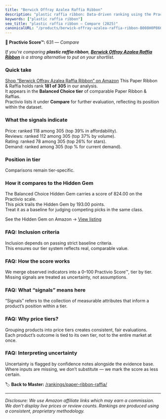 ```yaml
---
title: "Berwick Offray Azalea Raffia Ribbon"
description: "plastic raffia ribbon: Data-driven ranking using the Practivio Score™. Positioned by quality, value, demand, findability, momentum."
keywords: ["plastic raffia ribbon"]
seo_title: "plastic raffia ribbon — Compare (2025)"
canonicalURL: "/products/berwick-offray-azalea-raffia-ribbon-B008H0P866/"
---
```


**🛒 Practivio Score™:** 631 — _Compare_


*If you're comparing **plastic raffia ribbon**, **[Berwick Offray Azalea Raffia Ribbon](https://www.amazon.com/dp/B008H0P866?tag=practivio-20)** is a strong alternative to put on your shortlist.*
### Quick take
[Shop “Berwick Offray Azalea Raffia Ribbon” on Amazon](https://www.amazon.com/dp/B008H0P866?tag=practivio-20)
This Paper Ribbon & Raffia holds rank **181 of 305** in our analysis.  
It appears in the **Balanced Choice tier** of comparable Paper Ribbon & Raffias.  
Practivio lists it under **Compare** for further evaluation, reflecting its position within the dataset.

### What the signals indicate
Price: ranked 118 among 305 (top 39% in affordability).  
Reviews: ranked 112 among 305 (top 37% by volume).  
Rating: ranked 78 among 305 (top 26% for stars).  
Demand: ranked  among 305 (top % for current demand).

### Position in tier
Comparisons remain tier-specific.

### How it compares to the Hidden Gem
The Balanced Choice Hidden Gem carries a score of 824.00 on the Practivio scale.  
This pick trails the Hidden Gem by 193.00 points.  
Treat it as a baseline for judging competing picks in the same class.  

See the Hidden Gem on Amazon → [View listing](https://www.amazon.com/dp/B0D1K9L96S?tag=practivio-20)

### FAQ: Inclusion criteria
Inclusion depends on passing strict baseline criteria.  
This ensures our tier system reflects real, comparable value.

### FAQ: How the score works
We merge observed indicators into a 0–100 Practivio Score™, tier by tier.  
Missing signals are treated as uncertainty, not assumptions.

### FAQ: What “signals” means here
“Signals” refers to the collection of measurable attributes that inform a product’s position within a tier.

### FAQ: Why price tiers?
Grouping products into price tiers creates consistent, fair evaluations.  
Each product’s outcome is tied to its own tier, not to the entire market at once.

### FAQ: Interpreting uncertainty
Uncertainty is flagged by confidence notes alongside the evidence base.  
Where inputs are missing, we don’t substitute — we mark the score as less certain.

<!-- Missing template for Compare/CompareWithinPriceClass -->


🏷️ **Back to Master:** [/rankings/paper-ribbon-raffia/](/rankings/paper-ribbon-raffia/)

---
_Disclosure: We use Amazon affiliate links which may earn a commission. We don’t display live prices or review counts. Rankings are produced using a consistent, proprietary methodology._
